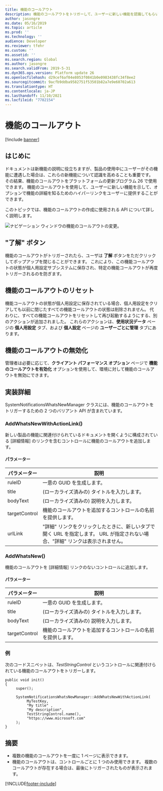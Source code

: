 ```yaml
---
title: 機能のコールアウト
description: 機能のコールアウトをトリガーして、ユーザーに新しい機能を認識してもらいましょう。
author: jasongre
ms.date: 05/16/2019
ms.topic: article
ms.prod: ''
ms.technology: ''
audience: Developer
ms.reviewer: tfehr
ms.custom: ''
ms.assetid: ''
ms.search.region: Global
ms.author: jasongre
ms.search.validFrom: 2019-5-31
ms.dyn365.ops.version: Platform update 26
ms.openlocfilehash: d29cef6af04e8053f0841b0e0983438fc34f8ee2
ms.sourcegitcommit: 9acfb9ddba9582751f53501b82a7e9e60702a613
ms.translationtype: HT
ms.contentlocale: ja-JP
ms.lasthandoff: 11/10/2021
ms.locfileid: "7782154"
---
```

# <a name="feature-callouts"></a>機能のコールアウト

[!include [banner](../includes/banner.md)]


## <a name="introduction"></a>はじめに
ドキュメントは新機能の説明に役立ちますが、製品の使用中にユーザーがその機能に遭遇した場合は、これらの新機能について認識を高めることも重要です。 その結果、機能のコールアウトをプラットフォームの更新プログラム 26 で使用できます。 機能のコールアウトを使用して、ユーザーに新しい機能を示して、オプションで機能の詳細を知るためのハイパーリンクをユーザーに提供することができます。 

このトピックでは、機能のコールアウトの作成に使用される API について詳しく説明します。   

![ナビゲーション ウィンドウの機能のコールアウトの変更。](./media/cli_featureCallout_noLink.png "プラットフォーム更新プログラム 22 でリリースされたナビゲーション ウィンドウの機能のコールアウトの変更")
  
## <a name="the-got-it-button"></a>"了解" ボタン
機能のコールアウトがトリガーされたら、ユーザは **了解** ボタンをただクリックしてポップアップを閉じることができます。 これにより、この機能コールアウトの状態が個人用設定サブシステムに保存され、特定の機能コールアウトが再度トリガーされるのを防ぎます。 

## <a name="resetting-feature-callouts"></a>機能のコールアウトのリセット
機能コールアウトの状態が個人用設定に保存されている場合、個人用設定をクリアしても以前に閉じたすべての機能コールアウトの状態は削除されません。 代わりに、すべての機能コールアウトをリセットして再び起動するようにする、別のアクションが追加されました。 これらのアクションは、**使用状況データ** ページの **個人用設定** タブ、および **個人設定** ページの **ユーザーごとに管理** タブにあります。   

## <a name="disabling-feature-callouts"></a>機能のコールアウトの無効化 
管理者は必要に応じて、**クライアント パフォーマンス オプション** ページで **機能のコールアウトを有効化** オプションを使用して、環境に対して機能のコールアウトを無効にできます。 
  
## <a name="implementation-details"></a>実装詳細
SystemNotificationsWhatsNewManager クラスには、機能のコールアウトをトリガーするための 2 つのバリアント API が含まれています。 

### <a name="addwhatsnewwithactionlink"></a>AddWhatsNewWithActionLink() 
新しい製品の機能に関連付けられているドキュメントを開くように構成されている [詳細情報] のリンクを含むコントロールに機能のコールアウトを追加します。  

#### <a name="parameters"></a>パラメーター

| パラメーター     | 説明                                                               |
|---------------|---------------------------------------------------------------------------|
| ruleID        | 一意の GUID を生成します。                                                    | 
| title         | (ローカライズ済みの) タイトルを入力します。                                               | 
| bodyText      | (ローカライズ済みの) 説明を入力します。                                         | 
| targetControl | 機能のコールアウトを追加するコントロールの名前を提供します。 | 
| urlLink       | "詳細" リンクをクリックしたときに、新しいタブで開く URL を指定します。 URL が指定されない場合、"詳細" リンクは表示されません。 |


### <a name="addwhatsnew"></a>AddWhatsNew() 
機能のコールアウトを [詳細情報] リンクのないコントロールに追加します。 

#### <a name="parameters"></a>パラメーター

| パラメーター     | 説明                                                               |
|---------------|---------------------------------------------------------------------------|
| ruleID        | 一意の GUID を生成します。                                                    | 
| title         | (ローカライズ済みの) タイトルを入力します。                                               | 
| bodyText      | (ローカライズ済みの) 説明を入力します。                                         | 
| targetControl | 機能のコールアウトを追加するコントロールの名前を提供します。 | 

### <a name="example"></a>例
次のコードスニペットは、*TestStringControl* というコントロールに関連付けられている機能のコールアウトをトリガーします。  

```xpp
public void init() 
{
     super(); 
     
     SystemNotificationsWhatsNewManager::AddWhatsNewWithActionLink(
          MyTestKey, 
          "My title" , 
          "My description", 
          TestStringControl.name(), 
          "https://www.microsoft.com"
     );
}
```

## <a name="notes"></a>摘要
-  複数の機能のコールアウトを一度に 1 ページに表示できます。
-  機能のコールアウトは、コントロールごとに 1 つのみ使用できます。 複数のコールアウトが存在する場合は、最後にトリガーされたものが表示されます。


[!INCLUDE[footer-include](../../../includes/footer-banner.md)]